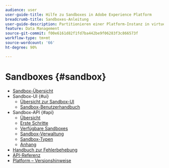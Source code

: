 ```yaml
---
audience: user
user-guide-title: Hilfe zu Sandboxes in Adobe Experience Platform
breadcrumb-title: Sandboxes-Anleitung
user-guide-description: Partitionieren einer Platform-Instanz in virtuellen Umgebungen für Entwicklung, Tests und zur Anwendungsimplementierung.
feature: Data Management
source-git-commit: f00e6161d82f1fd7ba442be9f06283f3c866573f
workflow-type: tm+mt
source-wordcount: '66'
ht-degree: 90%

---
```



# Sandboxes {#sandbox}

* [Sandbox-Übersicht](home.md)
* Sandbox-UI {#ui}
   * [Übersicht zur Sandbox-UI](ui/overview.md)
   * [Sandbox-Benutzerhandbuch](ui/user-guide.md)
* Sandbox-API {#api}
   * [Übersicht](api/overview.md)
   * [Erste Schritte](api/getting-started.md)
   * [Verfügbare Sandboxes](api/available.md)
   * [Sandbox-Verwaltung](api/sandboxes.md)
   * [Sandbox-Typen](api/types.md)
   * [Anhang](api/appendix.md)
* [Handbuch zur Fehlerbehebung](troubleshooting-guide.md)
* [API-Referenz](https://www.adobe.io/apis/experienceplatform/home/api-reference.html#!acpdr/swagger-specs/sandbox-api.yaml)
* [Platform – Versionshinweise](https://docs.adobe.com/content/help/de-DE/experience-platform/release-notes/latest.html)